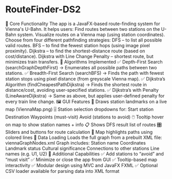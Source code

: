 # RouteFinder-DS2
🎯 Core Functionality
  The app is a JavaFX-based route-finding system for Vienna's U-Bahn. It helps users:
  Find routes between two stations on the U-Bahn system.
  Visualize routes on a Vienna map (using station coordinates).
  Choose from four different pathfinding strategies:
  DFS – to list all possible valid routes.
  BFS – to find the fewest station hops (using image pixel proximity).
  Dijkstra – to find the shortest-distance route (based on cost/distance).
  Dijkstra with Line Change Penalty – shortest route, but minimizes train transfers.
🧠 Algorithms Implemented
  ✅ Depth-First Search (searchGraphDepthFirst)
  → Enumerates all possible paths between two stations.
  ✅ Breadth-First Search (searchBFS)
  → Finds the path with fewest station stops using pixel distance (from greyscale Vienna map).
  ✅ Dijkstra’s Algorithm (findCheapestPathDijkstra)
  → Finds the shortest route in distance/cost, avoiding user-specified stations.
  ✅ Dijkstra’s with Penalty (LineAwareDijkstra)
  → Same as above, but applies user-defined penalty for every train line change.
🖼️ GUI Features
  📍 Draws station landmarks on a live map (ViennaMap.png)
  🎚️ Station selection dropdowns for:
  Start station
  Destination
  Waypoints (must-visit)
Avoid (stations to avoid)
  🖱️ Tooltip hover on map to show station names + info
  📋 Shows DFS result list of routes
  🎛️ Sliders and buttons for route calculation
  🎨 Map highlights paths using colored lines
  💾 Data Loading
  Loads the full graph from a prebuilt XML file: viennaGraphNodes.xml
  Graph includes:
  Station name
  Coordinates
  Landmark status
  Cultural significance
  Connections to other stations
Line names (e.g. U1, U2)
  🧰 Additional Capabilities
  ✅ Add stations to “avoid” and “must visit”
  ✅ Minimize or close the app from GUI
  ✅ Tooltip-based map interactivity
  ✅ Modular design using MVC and JavaFX FXML
  ✅ Optional CSV loader available for parsing data into XML format
